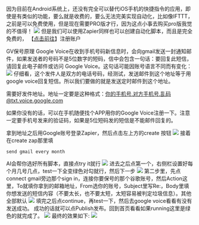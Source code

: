 因为目前在Android系统上，还没有完全可以替代iOS手机的快捷指令的应用，即使是有类似的功能，要么就是收费的，要么无法完美实现自动化，比如像IFTTT，之前是可以免费使用，但是现在需要PRO版才行，因为这点小事去购买pro版我觉的不值得！
![](https://www.freedidi.com/wp-content/uploads/2024/10/20241019195219426-photo_2024-10-19_19-51-29-248x550.webp)
但是我们可以使用Zapier同样也可以创建自动化脚本，而且是完全免费的， 【[点击前往](https://zapier.com/)】注册账户

GV保号原理
Google Voice在收到手机号码新信息时，会向gmail发送一封通知邮件，如果发送者的号码不是5位数字的短码，信中会包含一句话：要回复此短信，请回复此电子邮件或访问 Google Voice。这句话可能因账号语言不同而有变化：
![](https://www.freedidi.com/wp-content/uploads/2024/10/195920-.png)
仔细看，这个发件人是双方的电话号码，经测试，发送邮件到这个地址等于用google voice回复短信。所以我们要做的就是发送定时邮件到这个地址。

需要好发件地址。地址一定要是这种格式：你的手机号.对方手机号.乱码@txt.voice.google.com

如果你没有的话，可以在手机随便找个APP用你的Google Voice注册一下。注意一定要手机号发来的验证码，如果是5位短码发的短信是不能邮件回复的。

拿到地址之后用Google账号登录Zapier，然后点击左上方的create 按钮
![](https://www.freedidi.com/wp-content/uploads/2024/10/20241019195645974-2024-10-19-195527-239x550.webp)
接着在create zap那里填
```
send gmail every month
```
AI会帮你选好所有脚本，直接点try it就行
![](https://www.freedidi.com/wp-content/uploads/2024/10/195920-1-1.png)
进去之后点第一个，右侧栏设置好每个月几号几点，test一下全变绿色对勾就行，然后下一步
![](https://www.freedidi.com/wp-content/uploads/2024/10/195921-.png)
第二步里，先点connect gmail旁边那个sign in，连接你要保号的那个谷歌账号，然后Action这里，To就填你拿到的邮箱地址，From选你的账号，Subject里写Re:，Body里填你想发送的短信内容（不要太长，也不要太短，太短容易被判定垃圾信息）。其他全部默认
![](https://www.freedidi.com/wp-content/uploads/2024/10/195921-1-1.png)
填完之后点continue，再test一下，然后去google voice看看有没有发送成功。
成功的话就可以点Publish发布。回到首页看看如果running这里是绿色的就完成了。
![](https://www.freedidi.com/wp-content/uploads/2024/10/195921-1-2.png)
最终的效果如下:
![](https://www.freedidi.com/wp-content/uploads/2024/10/195921-1-3.png)

